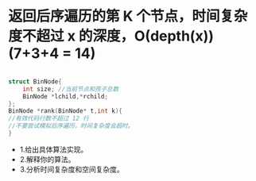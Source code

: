 # 返回后序遍历的第 K 个节点，时间复杂度不超过 x 的深度，Ο(depth(x))  (7+3+4 = 14) 

```c++

struct BinNode{ 
	int size; //当前节点和孩⼦总数
	BinNode *lchild,*rchild; 
}; 
BinNode *rank(BinNode* t,int k){ 
//有效代码⾏数不超过 12 ⾏
//不要尝试模拟后序遍历，时间复杂度会超时。
}
```
+ 1.给出具体算法实现。
+ 2.解释你的算法。
+ 3.分析时间复杂度和空间复杂度。

